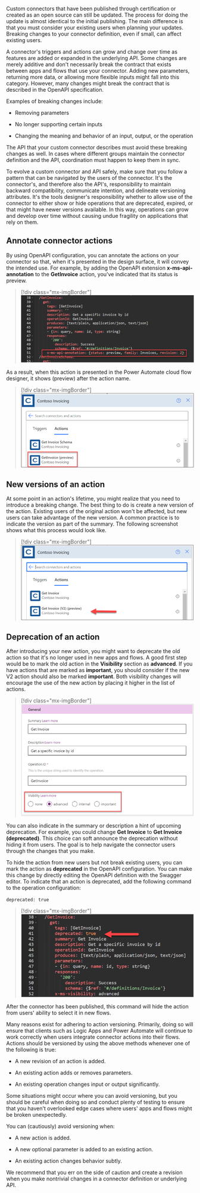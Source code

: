 Custom connectors that have been published through certification or created as an open source can still be updated. The process for doing the update is almost identical to the initial publishing. The main difference is that you must consider your existing users when planning your updates. Breaking changes to your connector definition, even if small, can affect existing users.

A connector's triggers and actions can grow and change over time as features are added or expanded in the underlying API. Some changes are merely additive and don't necessarily break the contract that exists between apps and flows that use your connector. Adding new parameters, returning more data, or allowing more flexible inputs might fall into this category. However, many changes might break the contract that is described in the OpenAPI specification. 

Examples of breaking changes include:

- Removing parameters

- No longer supporting certain inputs

- Changing the meaning and behavior of an input, output, or the operation

The API that your custom connector describes must avoid these breaking changes as well. In cases where different groups maintain the connector definition and the API, coordination must happen to keep them in sync.

To evolve a custom connector and API safely, make sure that you follow a pattern that can be navigated by the users of the connector. It's the connector's, and therefore also the API's, responsibility to maintain backward compatibility, communicate intention, and delineate versioning attributes. It's the tools designer's responsibility whether to allow use of the connector to either show or hide operations that are deprecated, expired, or that might have newer versions available. In this way, operations can grow and develop over time without causing undue fragility on applications that rely on them.

## Annotate connector actions

By using OpenAPI configuration, you can annotate the actions on your connector so that, when it's presented in the design surface, it will convey the intended use. For example, by adding the OpenAPI extension **x-ms-api-annotation** to the **GetInvoice** action, you've indicated that its status is preview.

> [!div class="mx-imgBorder"]
> [![Screenshot of annotating connector actions in code.](../media/4-1-annotation.png)](../media/4-1-annotation.png#lightbox)

As a result, when this action is presented in the Power Automate cloud flow designer, it shows (preview) after the action name.

> [!div class="mx-imgBorder"]
> [![Screenshot of Actions showing GetInvoice (preview).](../media/4-2-actions.png)](../media/4-2-actions.png#lightbox)

## New versions of an action

At some point in an action's lifetime, you might realize that you need to introduce a breaking change. The best thing to do is create a new version of the action. Existing users of the original action won't be affected, but new users can take advantage of the new version. A common practice is to indicate the version as part of the summary. The following screenshot shows what this process would look like.

> [!div class="mx-imgBorder"]
> [![Screenshot of Actions showing GetInvoice (V 2) (preview).](../media/4-3-actions-2.png)](../media/4-3-actions-2.png#lightbox)

## Deprecation of an action

After introducing your new action, you might want to deprecate the old action so that it's no longer used in new apps and flows. A good first step would be to mark the old action in the **Visibility** section as **advanced**. If you have actions that are marked as **important**, you should consider if the new V2 action should also be marked **important**. Both visibility changes will encourage the use of the new action by placing it higher in the list of actions.

> [!div class="mx-imgBorder"]
> [![Screenshot highlighting visibility choices.](../media/4-4-visibility.png)](../media/4-4-visibility.png#lightbox)

You can also indicate in the summary or description a hint of upcoming deprecation. For example, you could change **Get Invoice** to **Get Invoice (deprecated)**. This choice can soft announce the deprecation without hiding it from users. The goal is to help navigate the connector users through the changes that you make.

To hide the action from new users but not break existing users, you can mark the action as **deprecated** in the OpenAPI configuration. You can make this change by directly editing the OpenAPI definition with the Swagger editor. To indicate that an action is deprecated, add the following command to the operation configuration:

`deprecated: true`

> [!div class="mx-imgBorder"]
> [![Screenshot showing how to set deprecated to true in code.](../media/4-5-deprecated.png)](../media/4-5-deprecated.png#lightbox)

After the connector has been published, this command will hide the action from users' ability to select it in new flows.

Many reasons exist for adhering to action versioning. Primarily, doing so will ensure that clients such as Logic Apps and Power Automate will continue to work correctly when users integrate connector actions into their flows. Actions should be versioned by using the above methods whenever one of the following is true:

- A new revision of an action is added.

- An existing action adds or removes parameters.

- An existing operation changes input or output significantly.

Some situations might occur where you can avoid versioning, but you should be careful when doing so and conduct plenty of testing to ensure that you haven't overlooked edge cases where users' apps and flows might be broken unexpectedly. 

You can (cautiously) avoid versioning when:

- A new action is added.

- A new optional parameter is added to an existing action.

- An existing action changes behavior subtly.

We recommend that you err on the side of caution and create a revision when you make nontrivial changes in a connector definition or underlying API.
